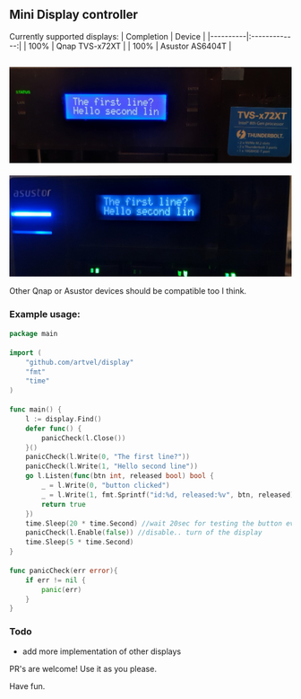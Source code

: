## Mini Display controller
Currently supported displays:
| Completion   |      Device      | 
|----------|:-------------:|
| 100% |  Qnap TVS-x72XT |
| 100% |  Asustor AS6404T | 

![Qnap](res/qnap.jpg?raw=true "Qnap")
----------------------------------------------
![Asustor](res/asustor.jpg?raw=true "Asustor")

Other Qnap or Asustor devices should be compatible too I think.

### Example usage:
```Go
package main

import (
	"github.com/artvel/display"
	"fmt"
	"time"
)

func main() {
	l := display.Find()
    defer func() {
        panicCheck(l.Close())
    }()
	panicCheck(l.Write(0, "The first line?"))
	panicCheck(l.Write(1, "Hello second line"))
	go l.Listen(func(btn int, released bool) bool {
		_ = l.Write(0, "button clicked")
		_ = l.Write(1, fmt.Sprintf("id:%d, released:%v", btn, released))
		return true
	})
	time.Sleep(20 * time.Second) //wait 20sec for testing the button events
	panicCheck(l.Enable(false)) //disable.. turn of the display
	time.Sleep(5 * time.Second)
}

func panicCheck(err error){
	if err != nil {
		panic(err)
	}
}
```

### Todo
- add more implementation of other displays

PR's are welcome!
Use it as you please.

Have fun.
